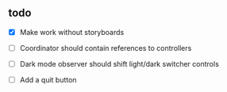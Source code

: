 ## todo

- [x] Make work without storyboards
- [ ] Coordinator should contain references to controllers
- [ ] Dark mode observer should shift light/dark switcher controls
- [ ] Add a quit button




